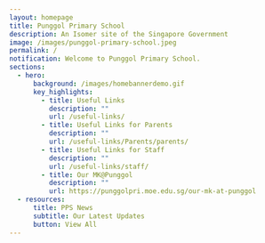 ```yaml
---
layout: homepage
title: Punggol Primary School
description: An Isomer site of the Singapore Government
image: /images/punggol-primary-school.jpeg
permalink: /
notification: Welcome to Punggol Primary School.
sections:
  - hero:
      background: /images/homebannerdemo.gif
      key_highlights:
        - title: Useful Links
          description: ""
          url: /useful-links/
        - title: Useful Links for Parents
          description: ""
          url: /useful-links/Parents/parents/
        - title: Useful Links for Staff
          description: ""
          url: /useful-links/staff/
        - title: Our MK@Punggol
          description: ""
          url: https://punggolpri.moe.edu.sg/our-mk-at-punggol
  - resources:
      title: PPS News
      subtitle: Our Latest Updates
      button: View All
---
```

